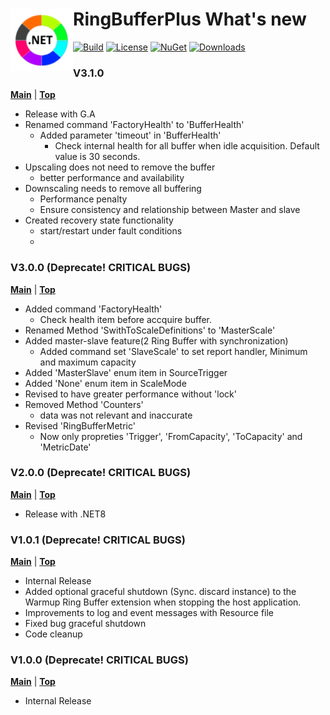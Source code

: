 ﻿# <img align="left" width="100" height="100" src="./images/icon.png">RingBufferPlus What's new
[![Build](https://github.com/FRACerqueira/RingBufferPlus/workflows/Build/badge.svg)](https://github.com/FRACerqueira/RingBufferPlus/actions/workflows/build.yml)
[![License](https://img.shields.io/badge/License-MIT-brightgreen.svg)](https://github.com/FRACerqueira/RingBufferPlus/blob/master/LICENSE)
[![NuGet](https://img.shields.io/nuget/v/RingBufferPlus)](https://www.nuget.org/packages/RingBufferPlus/)
[![Downloads](https://img.shields.io/nuget/dt/RingBufferPlus)](https://www.nuget.org/packages/RingBufferPlus/)

### V3.1.0 
[**Main**](index.md) | [**Top**](#ringbufferplus-whats-new)

- Release with G.A
- Renamed command 'FactoryHealth' to 'BufferHealth'
    - Added parameter 'timeout' in 'BufferHealth'
        - Check internal health for all buffer when idle acquisition. Default value is 30 seconds.
- Upscaling does not need to remove the buffer
    - better performance and availability  
- Downscaling needs to remove all buffering
    - Performance penalty
    - Ensure consistency and relationship between Master and slave
- Created recovery state functionality
    - start/restart under fault conditions
    - 
### V3.0.0 (Deprecate! CRITICAL BUGS)
[**Main**](index.md) | [**Top**](#ringbufferplus-whats-new)

- Added command 'FactoryHealth'
    - Check health item before accquire buffer.
- Renamed Method 'SwithToScaleDefinitions' to 'MasterScale'
- Added master-slave feature(2 Ring Buffer with synchronization)
    - Added command set 'SlaveScale' to set report handler, Minimum and maximum capacity
- Added 'MasterSlave' enum item in SourceTrigger
- Added 'None' enum item in ScaleMode
- Revised to have greater performance without 'lock'
- Removed Method 'Counters'
    - data was not relevant and inaccurate
- Revised 'RingBufferMetric' 
    - Now only propreties 'Trigger', 'FromCapacity', 'ToCapacity' and 'MetricDate'

### V2.0.0 (Deprecate! CRITICAL BUGS)
[**Main**](index.md) | [**Top**](#ringbufferplus-whats-new)

- Release with .NET8 

### V1.0.1 (Deprecate! CRITICAL BUGS)
[**Main**](index.md) | [**Top**](#ringbufferplus-whats-new)

- Internal Release
- Added optional graceful shutdown (Sync. discard instance) to the Warmup Ring Buffer extension when stopping the host application.
- Improvements to log and event messages with Resource file
- Fixed bug graceful shutdown
- Code cleanup

### V1.0.0 (Deprecate! CRITICAL BUGS)
[**Main**](index.md) | [**Top**](#ringbufferplus-whats-new)

- Internal Release

